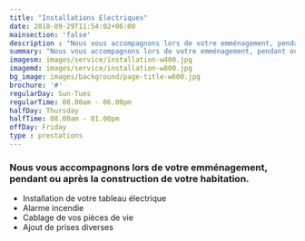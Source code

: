 ```yaml
---
title: "Installations Electriques"
date: 2018-09-29T11:54:02+06:00
mainsection: 'false'
description : "Nous vous accompagnons lors de votre emménagement, pendant ou après la construction de votre habitation"
summary: "Nous vous accompagnons lors de votre emménagement, pendant ou après la construction de votre habitation"
imagesm: images/service/installation-w400.jpg
imagemd: images/service/installation-w800.jpg
bg_image: images/background/page-title-w600.jpg
brochure: '#'
regularDay: Sun-Tues
regularTime: 08.00am - 06.00pm
halfDay: Thursday
halfTime: 08.00am - 01.00pm
offDay: Friday
type : prestations
---
```


### Nous vous accompagnons lors de votre emménagement, pendant ou après la construction de votre habitation.

- Installation de votre tableau électrique
- Alarme incendie
- Cablage de vos pièces de vie
- Ajout de prises diverses
